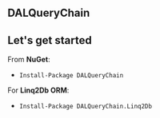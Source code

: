 ## DALQueryChain

## Let's get started

From **NuGet**:
* `Install-Package DALQueryChain`

For **Linq2Db ORM**:
* `Install-Package DALQueryChain.Linq2Db`
